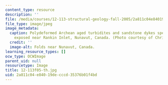 ```yaml
---
content_type: resource
description: ''
file: /media/courses/12-113-structural-geology-fall-2005/2a811c04e84019decccd35376b01f4bd_12-113f05-th.jpg
file_type: image/jpeg
image_metadata:
  caption: Polydeformed Archean aged turbidites and sandstone dykes spectacularly
    exposed near Rankin Inlet, Nunavut, Canada. (Photo courtesy of Chris Studnicki-Gizbert.)
  credit: ''
  image-alt: Folds near Nunavut, Canada.
learning_resource_types: []
ocw_type: OCWImage
parent_uid: null
resourcetype: Image
title: 12-113f05-th.jpg
uid: 2a811c04-e840-19de-cccd-35376b01f4bd
---
```


